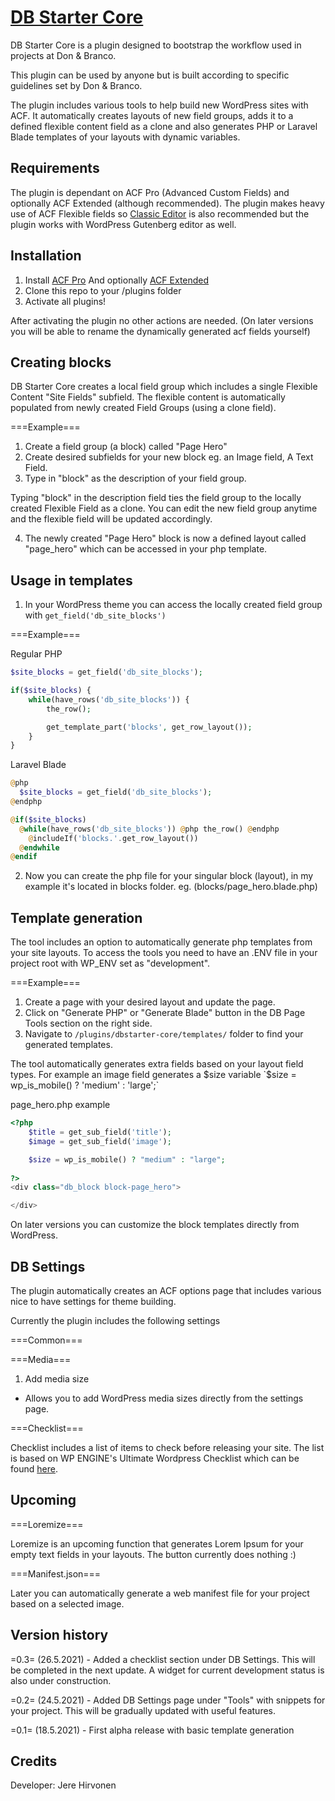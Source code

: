 # [DB Starter Core](https://www.donbranco.fi/)

DB Starter Core is a plugin designed to bootstrap the workflow used in projects at Don & Branco.

This plugin can be used by anyone but is built according to specific guidelines set by Don & Branco.

The plugin includes various tools to help build new WordPress sites with ACF. It automatically creates layouts of new field groups, adds it to a defined flexible content field as a clone and also generates PHP or Laravel Blade templates of your layouts with dynamic variables.

## Requirements

The plugin is dependant on ACF Pro (Advanced Custom Fields) and optionally ACF Extended (although recommended). The plugin makes heavy use of ACF Flexible fields so [Classic Editor](https://wordpress.org/plugins/classic-editor/) is also recommended but the plugin works with WordPress Gutenberg editor as well.

## Installation

1. Install [ACF Pro](https://www.advancedcustomfields.com/) And optionally [ACF Extended](https://wordpress.org/plugins/acf-extended/)
2. Clone this repo to your /plugins folder
3. Activate all plugins!

After activating the plugin no other actions are needed. (On later versions you will be able to rename the dynamically generated acf fields yourself)

## Creating blocks

DB Starter Core creates a local field group which includes a single Flexible Content "Site Fields" subfield. The flexible content is automatically populated from newly created Field Groups (using a clone field).

===Example===

1. Create a field group (a block) called "Page Hero"
2. Create desired subfields for your new block eg. an Image field, A Text Field.
3. Type in "block" as the description of your field group.

Typing "block" in the description field ties the field group to the locally created Flexible Field as a clone. You can edit the new field group anytime and the flexible field will be updated accordingly. 

4. The newly created "Page Hero" block is now a defined layout called "page_hero" which can be accessed in your php template.

## Usage in templates

1. In your WordPress theme you can access the locally created field group with `get_field('db_site_blocks')`

===Example===

Regular PHP
```php
$site_blocks = get_field('db_site_blocks');

if($site_blocks) {
    while(have_rows('db_site_blocks')) {
        the_row();

        get_template_part('blocks', get_row_layout());
    }
}
```

Laravel Blade
```php
@php
  $site_blocks = get_field('db_site_blocks');
@endphp

@if($site_blocks)
  @while(have_rows('db_site_blocks')) @php the_row() @endphp
    @includeIf('blocks.'.get_row_layout())
  @endwhile
@endif
```

2. Now you can create the php file for your singular block (layout), in my example it's located in blocks folder.
eg. (blocks/page_hero.blade.php)

## Template generation

The tool includes an option to automatically generate php templates from your site layouts. To access the tools you need to have an .ENV file in your project root with WP_ENV set as "development". 

===Example===

1. Create a page with your desired layout and update the page.
2. Click on "Generate PHP" or "Generate Blade" button in the DB Page Tools section on the right side.
3. Navigate to `/plugins/dbstarter-core/templates/` folder to find your generated templates.

The tool automatically generates extra fields based on your layout field types. For example an image field generates a $size variable `$size = wp_is_mobile() ? 'medium' : 'large';`

page_hero.php example
```php
<?php
    $title = get_sub_field('title');
    $image = get_sub_field('image'); 

    $size = wp_is_mobile() ? "medium" : "large";
	
?>
<div class="db_block block-page_hero">

</div>
```

On later versions you can customize the block templates directly from WordPress.

## DB Settings

The plugin automatically creates an ACF options page that includes various nice to have settings for theme building. 

Currently the plugin includes the following settings

===Common===

===Media===

1. Add media size
- Allows you to add WordPress media sizes directly from the settings page.

===Checklist===

Checklist includes a list of items to check before releasing your site. The list is based on WP ENGINE's Ultimate Wordpress Checklist which can be found [here](https://wpengine.com/wp-content/uploads/2016/03/WP-EBK-PreLaunchCheck-Torque-v05-PUB.pdf).

## Upcoming

===Loremize===

Loremize is an upcoming function that generates Lorem Ipsum for your empty text fields in your layouts. The button currently does nothing :)

===Manifest.json===

Later you can automatically generate a web manifest file for your project based on a selected image.

## Version history

=0.3= (26.5.2021) - Added a checklist section under DB Settings. This will be completed in the next update. A widget for current development status is also under construction.

=0.2= (24.5.2021) - Added DB Settings page under "Tools" with snippets for your project. This will be gradually updated with useful features.

=0.1= (18.5.2021) - First alpha release with basic template generation

## Credits

Developer: Jere Hirvonen